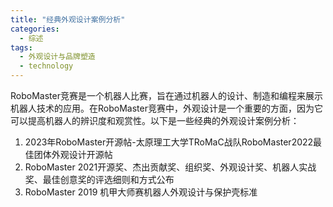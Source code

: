 ```yaml
---  
title: "经典外观设计案例分析"  
categories:  
  - 综述  
tags: 
  - 外观设计与品牌塑造 
  - technology  
---  
```


RoboMaster竞赛是一个机器人比赛，旨在通过机器人的设计、制造和编程来展示机器人技术的应用。在RoboMaster竞赛中，外观设计是一个重要的方面，因为它可以提高机器人的辨识度和观赏性。以下是一些经典的外观设计案例分析：

1. 2023年RoboMaster开源帖-太原理工大学TRoMaC战队RoboMaster2022最佳团体外观设计开源帖
2. RoboMaster 2021开源奖、杰出贡献奖、组织奖、外观设计奖、机器人实战奖、最佳创意奖的评选细则和方式公布
3. RoboMaster 2019 机甲大师赛机器人外观设计与保护壳标准 
